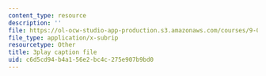 ```yaml
---
content_type: resource
description: ''
file: https://ol-ocw-studio-app-production.s3.amazonaws.com/courses/9-00sc-introduction-to-psychology-fall-2011/c6d5cd94b4a156e2bc4c275e907b9bd0_Qw4SkvZ03cc.vtt
file_type: application/x-subrip
resourcetype: Other
title: 3play caption file
uid: c6d5cd94-b4a1-56e2-bc4c-275e907b9bd0
---
```

